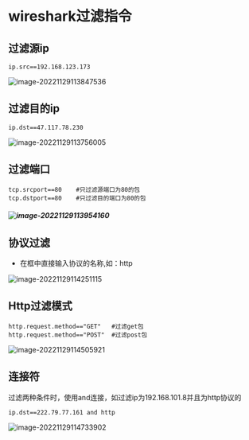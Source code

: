 # wireshark过滤指令

## 过滤源ip

```shell
ip.src==192.168.123.173
```

![image-20221129113847536](https://pic-1304959529.cos.ap-guangzhou.myqcloud.com/DB/image-20221129113847536.png)

## 过滤目的ip

```shell
ip.dst==47.117.78.230
```

![image-20221129113756005](https://pic-1304959529.cos.ap-guangzhou.myqcloud.com/DB/image-20221129113756005.png)

## 过滤端口

```shell
tcp.srcport==80    #只过滤源端口为80的包
tcp.dstport==80    #只过滤目的端口为80的包
```

##### ![image-20221129113954160](https://pic-1304959529.cos.ap-guangzhou.myqcloud.com/DB/image-20221129113954160.png)

## 协议过滤

- 在框中直接输入协议的名称,如：http

![image-20221129114251115](https://pic-1304959529.cos.ap-guangzhou.myqcloud.com/DB/image-20221129114251115.png)

## Http过滤模式

```shell
http.request.method=="GET"   #过滤get包
http.request.method=="POST"  #过滤post包
```

![image-20221129114505921](https://pic-1304959529.cos.ap-guangzhou.myqcloud.com/DB/image-20221129114505921.png)

## 连接符

过滤两种条件时，使用and连接，如过滤ip为192.168.101.8并且为http协议的

```shell
ip.dst==222.79.77.161 and http
```

![image-20221129114733902](https://pic-1304959529.cos.ap-guangzhou.myqcloud.com/DB/image-20221129114733902.png)

